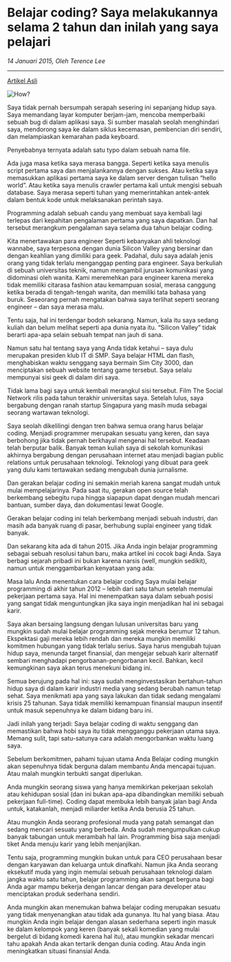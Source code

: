 # Belajar coding? Saya melakukannya selama 2 tahun dan inilah yang saya pelajari

_14 Januari 2015, Oleh Terence Lee_

---

[Artikel Asli](https://id.techinasia.com/pengalaman-belajar-coding-2-tahun)

![How?](https://d26bwjyd9l0e3m.cloudfront.net/wp-content/uploads/2015/01/how-does-computer-programming-work.png)

Saya tidak pernah bersumpah serapah sesering ini sepanjang hidup saya. Saya memandang layar komputer berjam-jam, mencoba memperbaiki sebuah bug di dalam aplikasi saya. Si sumber masalah seolah menghindari saya, mendorong saya ke dalam siklus kecemasan, pembencian diri sendiri, dan melampiaskan kemarahan pada keyboard.

Penyebabnya ternyata adalah satu typo dalam sebuah nama file.

Ada juga masa ketika saya merasa bangga. Seperti ketika saya menulis script pertama saya dan menjalankannya dengan sukses. Atau ketika saya memasukkan aplikasi pertama saya ke dalam server dengan tulisan “hello world”. Atau ketika saya menulis crawler pertama kali untuk mengisi sebuah database. Saya merasa seperti tuhan yang memerintahkan antek-antek dalam bentuk kode untuk melaksanakan perintah saya.

Programming adalah sebuah candu yang membuat saya kembali lagi terlepas dari kepahitan pengalaman pertama yang saya dapatkan. Dan hal tersebut merangkum pengalaman saya selama dua tahun belajar coding.

Kita menertawakan para engineer
Seperti kebanyakan ahli teknologi wannabe, saya terpesona dengan dunia Silicon Valley yang bersinar dan dengan keahlian yang dimiliki para geek. Padahal, dulu saya adalah jenis orang yang tidak terlalu menganggap penting para engineer. Saya berkuliah di sebuah universitas teknik, namun mengambil jurusan komunikasi yang didominasi oleh wanita. Kami meremehkan para engineer karena mereka tidak memiliki citarasa fashion atau kemampuan sosial, merasa canggung ketika berada di tengah-tengah wanita, dan memiliki tata bahasa yang buruk. Seseorang pernah mengatakan bahwa saya terlihat seperti seorang engineer – dan saya merasa malu.

Tentu saja, hal ini terdengar bodoh sekarang. Namun, kala itu saya sedang kuliah dan belum melihat seperti apa dunia nyata itu. “Silicon Valley” tidak berarti apa-apa selain sebuah tempat nan jauh di sana.

Namun satu hal tentang saya yang Anda tidak ketahui – saya dulu merupakan presiden klub IT di SMP. Saya belajar HTML dan flash, menghabiskan waktu senggang saya bermain Sim City 3000, dan menciptakan sebuah website tentang game tersebut. Saya selalu mempunyai sisi geek di dalam diri saya.

Tidak lama bagi saya untuk kembali merangkul sisi tersebut. Film The Social Network rilis pada tahun terakhir universitas saya. Setelah lulus, saya bergabung dengan ranah startup Singapura yang masih muda sebagai seorang wartawan teknologi.

Saya seolah dikelilingi dengan tren bahwa semua orang harus belajar coding. Menjadi programmer merupakan sesuatu yang keren, dan saya berbohong jika tidak pernah berkhayal mengenai hal tersebut.
Keadaan telah berputar balik. Banyak teman kuliah saya di sekolah komunikasi akhirnya bergabung dengan perusahaan internet atau menjadi bagian public relations untuk perusahaan teknologi. Teknologi yang dibuat para geek yang dulu kami tertawakan sedang mengubah dunia jurnalisme.


Dan gerakan belajar coding ini semakin meriah karena sangat mudah untuk mulai mempelajarinya. Pada saat itu, gerakan open source telah berkembang sebegitu rupa hingga siapapun dapat dengan mudah mencari bantuan, sumber daya, dan dokumentasi lewat Google.

Gerakan belajar coding ini telah berkembang menjadi sebuah industri, dan masih ada banyak ruang di pasar, berhubung suplai engineer yang tidak banyak.

Dan sekarang kita ada di tahun 2015. Jika Anda ingin belajar programming sebagai sebuah resolusi tahun baru, maka artikel ini cocok bagi Anda. Saya berbagi sejarah pribadi ini bukan karena narsis (well, mungkin sedikit), namun untuk menggambarkan kenyataan yang ada:

Masa lalu Anda menentukan cara belajar coding
Saya mulai belajar programming di akhir tahun 2012 – lebih dari satu tahun setelah memulai pekerjaan pertama saya. Hal ini menempatkan saya dalam sebuah posisi yang sangat tidak menguntungkan jika saya ingin menjadikan hal ini sebagai karir.

Saya akan bersaing langsung dengan lulusan universitas baru yang mungkin sudah mulai belajar programming sejak mereka berumur 12 tahun. Ekspektasi gaji mereka lebih rendah dan mereka mungkin memiliki komitmen hubungan yang tidak terlalu serius. Saya harus mengubah tujuan hidup saya, menunda target finansial, dan mengejar sebuah karir alternatif sembari menghadapi pengorbanan-pengorbanan kecil. Bahkan, kecil kemungkinan saya akan terus menekuni bidang ini.

Semua berujung pada hal ini: saya sudah menginvestasikan bertahun-tahun hidup saya di dalam karir industri media yang sedang berubah namun tetap sehat. Saya menikmati apa yang saya lakukan dan tidak sedang mengalami krisis 25 tahunan. Saya tidak memiliki kemampuan finansial maupun insentif untuk masuk sepenuhnya ke dalam bidang baru ini.

Jadi inilah yang terjadi: Saya belajar coding di waktu senggang dan memastikan bahwa hobi saya itu tidak mengganggu pekerjaan utama saya. Memang sulit, tapi satu-satunya cara adalah mengorbankan waktu luang saya.

Sebelum berkomitmen, pahami tujuan utama Anda
Belajar coding mungkin akan sepenuhnya tidak berguna dalam membantu Anda mencapai tujuan. Atau malah mungkin terbukti sangat diperlukan.

Anda mungkin seorang siswa yang hanya memikirkan pekerjaan sekolah atau kehidupan sosial (dan ini bukan apa-apa dibandingkan memiliki sebuah pekerjaan full-time). Coding dapat membuka lebih banyak jalan bagi Anda untuk, katakanlah, menjadi miliarder ketika Anda berusia 25 tahun.

Atau mungkin Anda seorang profesional muda yang patah semangat dan sedang mencari sesuatu yang berbeda. Anda sudah mengumpulkan cukup banyak tabungan untuk merambah hal lain. Programming bisa saja menjadi tiket Anda menuju karir yang lebih menjanjikan.

Tentu saja, programming mungkin bukan untuk para CEO perusahaan besar dengan karyawan dan keluarga untuk dinafkahi. Namun jika Anda seorang eksekutif muda yang ingin memulai sebuah perusahaan teknologi dalam jangka waktu satu tahun, belajar programming akan sangat berguna bagi Anda agar mampu bekerja dengan lancar dengan para developer atau menciptakan produk sederhana sendiri.

Anda mungkin akan menemukan bahwa belajar coding merupakan sesuatu yang tidak menyenangkan atau tidak ada gunanya. Itu hal yang biasa. Atau mungkin Anda ingin belajar dengan alasan sederhana seperti ingin masuk ke dalam kelompok yang keren (banyak sekali komedian yang mulai bergelut di bidang komedi karena hal itu), atau mungkin sekadar mencari tahu apakah Anda akan tertarik dengan dunia coding. Atau Anda ingin meningkatkan situasi finansial Anda.